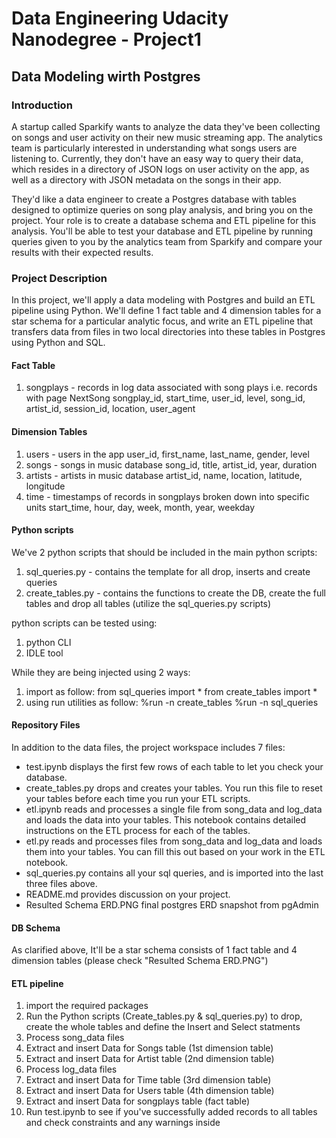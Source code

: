 
# Data Engineering Udacity Nanodegree - Project1
## Data Modeling wirth Postgres

### Introduction
A startup called Sparkify wants to analyze the data they've been collecting on songs and user activity on their new music streaming app. The analytics team is particularly interested in understanding what songs users are listening to. Currently, they don't have an easy way to query their data, which resides in a directory of JSON logs on user activity on the app, as well as a directory with JSON metadata on the songs in their app.

They'd like a data engineer to create a Postgres database with tables designed to optimize queries on song play analysis, and bring you on the project. Your role is to create a database schema and ETL pipeline for this analysis. You'll be able to test your database and ETL pipeline by running queries given to you by the analytics team from Sparkify and compare your results with their expected results.

### Project Description
In this project, we'll apply a data modeling with Postgres and build an ETL pipeline using Python. We'll define 1 fact table and 4 dimension tables for a star schema for a particular analytic focus, and write an ETL pipeline that transfers data from files in two local directories into these tables in Postgres using Python and SQL.

#### Fact Table
1. songplays - records in log data associated with song plays i.e. records with page NextSong
songplay_id, start_time, user_id, level, song_id, artist_id, session_id, location, user_agent

#### Dimension Tables
1. users - users in the app
user_id, first_name, last_name, gender, level
2. songs - songs in music database
song_id, title, artist_id, year, duration
3. artists - artists in music database
artist_id, name, location, latitude, longitude
4. time - timestamps of records in songplays broken down into specific units
start_time, hour, day, week, month, year, weekday

#### Python scripts
We've 2 python scripts that should be included in the main python scripts:
1. sql_queries.py - contains the template for all drop, inserts and create queries
2. create_tables.py - contains the functions to create the DB, create the full tables and drop all tables (utilize the sql_queries.py scripts)

python scripts can be tested using:
1. python CLI
2. IDLE tool

While they are being injected using 2 ways:
1. import as follow:
    from sql_queries import *
    from create_tables import *
2. using run utilities as follow:
    %run -n create_tables
    %run -n sql_queries
    
#### Repository Files
In addition to the data files, the project workspace includes 7 files:

- test.ipynb displays the first few rows of each table to let you check your database.
- create_tables.py drops and creates your tables. You run this file to reset your tables before each time you run your ETL scripts.
- etl.ipynb reads and processes a single file from song_data and log_data and loads the data into your tables. This notebook contains detailed instructions on the ETL process for each of the tables.
- etl.py reads and processes files from song_data and log_data and loads them into your tables. You can fill this out based on your work in the ETL notebook.
- sql_queries.py contains all your sql queries, and is imported into the last three files above.
- README.md provides discussion on your project.
- Resulted Schema ERD.PNG final postgres ERD snapshot from pgAdmin

#### DB Schema
As clarified above, It'll be a star schema consists of 1 fact table and 4 dimension tables (please check "Resulted Schema ERD.PNG")

#### ETL pipeline
1. import the required packages
2. Run the Python scripts (Create_tables.py & sql_queries.py) to drop, create the whole tables and define the Insert and Select statments
3. Process song_data files
4. Extract and insert Data for Songs table (1st dimension table)
5. Extract and insert Data for Artist table (2nd dimension table)
6. Process log_data files
7. Extract and insert Data for Time table (3rd dimension table)
8. Extract and insert Data for Users table (4th dimension table)
9. Extract and insert Data for songplays table (fact table)
10. Run test.ipynb to see if you've successfully added records to all tables and check constraints and any warnings inside

